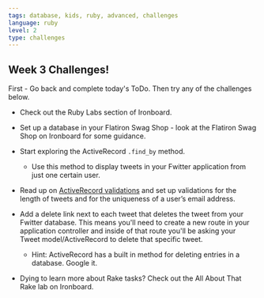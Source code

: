 ```yaml
---
tags: database, kids, ruby, advanced, challenges
language: ruby
level: 2
type: challenges
---
```


## Week 3 Challenges!

First - Go back and complete today's ToDo. Then try any of the challenges below.

+ Check out the Ruby Labs section of Ironboard.

+ Set up a database in your Flatiron Swag Shop - look at the Flatiron Swag Shop on Ironboard for some guidance.

+ Start exploring the ActiveRecord `.find_by` method. 
  * Use this method to display tweets in your Fwitter application from just one certain user.

+ Read up on [ActiveRecord validations](http://guides.rubyonrails.org/active_record_validations.html) and set up validations for the length of tweets and for the uniqueness of a user’s email address.

+ Add a delete link next to each tweet that deletes the tweet from your Fwitter database. This means you'll need to create a new route in your application controller and inside of that route you'll be asking your Tweet model/ActiveRecord to delete that specific tweet. 
  * Hint: ActiveRecord has a built in method for deleting entries in a database. Google it. 

+ Dying to learn more about Rake tasks? Check out the All About That Rake lab on Ironboard.

